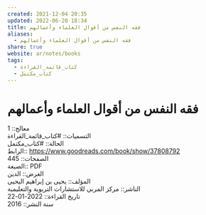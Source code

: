 ```yaml
---  
created: 2021-12-04 20:35  
updated: 2022-06-20 18:34  
title: فقه النفس من أقوال العلماء وأعمالهم  
aliases:  
  - فقه النفس من أقوال العلماء وأعمالهم  
share: true  
website: ar/notes/books  
tags:  
  - كتاب_قائمة_القراءة  
  - كتاب_مكتمل  
---  
```

  
  
# فقه النفس من أقوال العلماء وأعمالهم  
  
معالج:: 1  
التسميات:: #كتاب_قائمة_القراءة  
الحالة:: #كتاب_مكتمل  
الرابط:: <https://www.goodreads.com/book/show/37808792>  
الصفحات:: 445  
الصيغة:: PDF  
الغرض:: الدين  
المؤلف:: يحيى بن إبراهيم اليحيى  
الناشر:: مركز المربي للاستشارات التربوية والتعليمية  
تاريخ القراءة:: 2022-01-22  
سنة النشر:: 2016  
  
